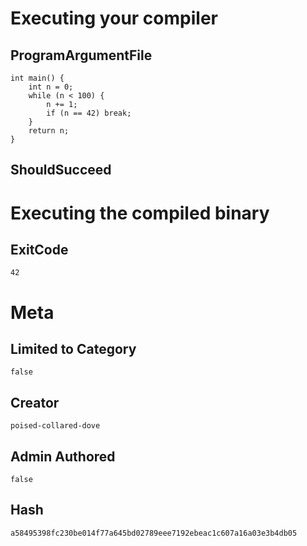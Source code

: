 # Executing your compiler

## ProgramArgumentFile

```
int main() {
    int n = 0;
    while (n < 100) {
        n += 1;
        if (n == 42) break;
    }
    return n;
}
```

## ShouldSucceed

# Executing the compiled binary

## ExitCode

```
42
```

# Meta

## Limited to Category

```
false
```

## Creator

```
poised-collared-dove
```

## Admin Authored

```
false
```

## Hash

```
a58495398fc230be014f77a645bd02789eee7192ebeac1c607a16a03e3b4db05
```
